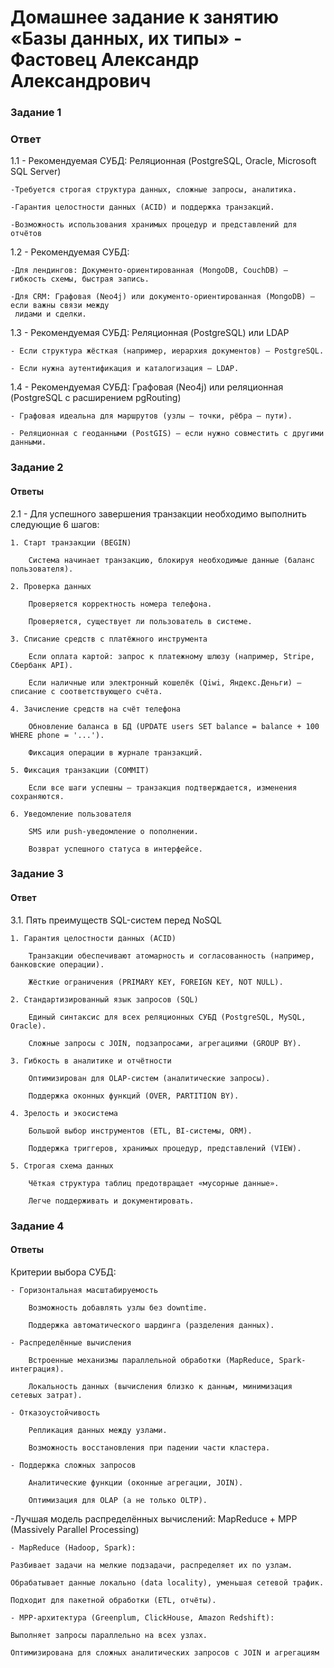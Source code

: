 # Домашнее задание к занятию «Базы данных, их типы» - Фастовец Александр Александрович


### Задание 1

### Ответ

1.1 - Рекомендуемая СУБД: Реляционная (PostgreSQL, Oracle, Microsoft SQL Server)

    -Требуется строгая структура данных, сложные запросы, аналитика.

    -Гарантия целостности данных (ACID) и поддержка транзакций.

    -Возможность использования хранимых процедур и представлений для отчётов

1.2 - Рекомендуемая СУБД:

    -Для лендингов: Документо-ориентированная (MongoDB, CouchDB) – гибкость схемы, быстрая запись.

    -Для CRM: Графовая (Neo4j) или документо-ориентированная (MongoDB) – если важны связи между    
     лидами и сделки.

1.3 - Рекомендуемая СУБД: Реляционная (PostgreSQL) или LDAP

    - Если структура жёсткая (например, иерархия документов) – PostgreSQL.

    - Если нужна аутентификация и каталогизация – LDAP.

1.4 - Рекомендуемая СУБД: Графовая (Neo4j) или реляционная (PostgreSQL с расширением pgRouting)

    - Графовая идеальна для маршрутов (узлы – точки, рёбра – пути).

    - Реляционная с геоданными (PostGIS) – если нужно совместить с другими данными.



### Задание 2

#### Ответы

2.1 - Для успешного завершения транзакции необходимо выполнить следующие 6 шагов:

    1. Старт транзакции (BEGIN)

        Система начинает транзакцию, блокируя необходимые данные (баланс пользователя).

    2. Проверка данных

        Проверяется корректность номера телефона.

        Проверяется, существует ли пользователь в системе.

    3. Списание средств с платёжного инструмента

        Если оплата картой: запрос к платежному шлюзу (например, Stripe, Сбербанк API).

        Если наличные или электронный кошелёк (Qiwi, Яндекс.Деньги) – списание с соответствующего счёта.

    4. Зачисление средств на счёт телефона

        Обновление баланса в БД (UPDATE users SET balance = balance + 100 WHERE phone = '...').

        Фиксация операции в журнале транзакций.

    5. Фиксация транзакции (COMMIT)

        Если все шаги успешны – транзакция подтверждается, изменения сохраняются.

    6. Уведомление пользователя

        SMS или push-уведомление о пополнении.

        Возврат успешного статуса в интерфейсе.

### Задание 3

#### Ответ

3.1. Пять преимуществ SQL-систем перед NoSQL

    1. Гарантия целостности данных (ACID)

        Транзакции обеспечивают атомарность и согласованность (например, банковские операции).

        Жёсткие ограничения (PRIMARY KEY, FOREIGN KEY, NOT NULL).

    2. Стандартизированный язык запросов (SQL)

        Единый синтаксис для всех реляционных СУБД (PostgreSQL, MySQL, Oracle).

        Сложные запросы с JOIN, подзапросами, агрегациями (GROUP BY).

    3. Гибкость в аналитике и отчётности

        Оптимизирован для OLAP-систем (аналитические запросы).

        Поддержка оконных функций (OVER, PARTITION BY).

    4. Зрелость и экосистема

        Большой выбор инструментов (ETL, BI-системы, ORM).

        Поддержка триггеров, хранимых процедур, представлений (VIEW).

    5. Строгая схема данных

        Чёткая структура таблиц предотвращает «мусорные данные».

        Легче поддерживать и документировать.

### Задание 4

#### Ответы

Критерии выбора СУБД:

    - Горизонтальная масштабируемость

        Возможность добавлять узлы без downtime.

        Поддержка автоматического шардинга (разделения данных).

    - Распределённые вычисления

        Встроенные механизмы параллельной обработки (MapReduce, Spark-интеграция).

        Локальность данных (вычисления близко к данным, минимизация сетевых затрат).

    - Отказоустойчивость

        Репликация данных между узлами.

        Возможность восстановления при падении части кластера.

    - Поддержка сложных запросов

        Аналитические функции (оконные агрегации, JOIN).

        Оптимизация для OLAP (а не только OLTP).

-Лучшая модель распределённых вычислений: MapReduce + MPP (Massively Parallel Processing)

    - MapReduce (Hadoop, Spark):

    Разбивает задачи на мелкие подзадачи, распределяет их по узлам.

    Обрабатывает данные локально (data locality), уменьшая сетевой трафик.

    Подходит для пакетной обработки (ETL, отчёты).

    - MPP-архитектура (Greenplum, ClickHouse, Amazon Redshift):

    Выполняет запросы параллельно на всех узлах.

    Оптимизирована для сложных аналитических запросов с JOIN и агрегациям
